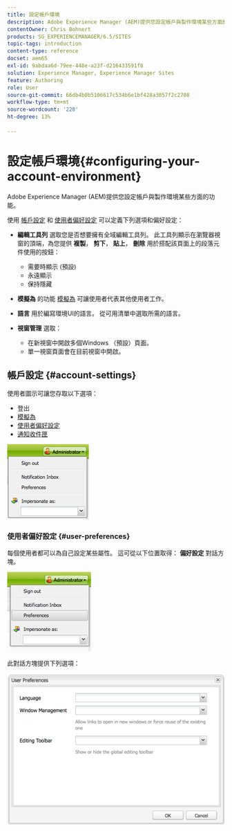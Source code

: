 ```yaml
---
title: 設定帳戶環境
description: Adobe Experience Manager (AEM)提供您設定帳戶與製作環境某些方面的功能。
contentOwner: Chris Bohnert
products: SG_EXPERIENCEMANAGER/6.5/SITES
topic-tags: introduction
content-type: reference
docset: aem65
exl-id: 9abdaa6d-79ee-448e-a23f-d216433591f8
solution: Experience Manager, Experience Manager Sites
feature: Authoring
role: User
source-git-commit: 66db4b0b5106617c534b6e1bf428a3057f2c2708
workflow-type: tm+mt
source-wordcount: '228'
ht-degree: 13%

---
```


# 設定帳戶環境{#configuring-your-account-environment}

Adobe Experience Manager (AEM)提供您設定帳戶與製作環境某些方面的功能。

使用 [帳戶設定](#account-settings) 和 [使用者偏好設定](#user-preferences) 可以定義下列選項和偏好設定：

* **編輯工具列**
選取您是否想要擁有全域編輯工具列。 此工具列顯示在瀏覽器視窗的頂端，為您提供 **複製**， **剪下**， **貼上**， **刪除** 用於搭配該頁面上的段落元件使用的按鈕：

   * 需要時顯示 (預設)
   * 永遠顯示
   * 保持隱藏

* **模擬為**
的功能 [模擬為](/help/sites-administering/security.md#impersonating-another-user) 可讓使用者代表其他使用者工作。

* **語言**
用於編寫環境UI的語言。 從可用清單中選取所需的語言。

* **視窗管理**
選取：

   * 在新視窗中開啟多個Windows （預設）頁面。
   * 單一視窗頁面會在目前視窗中開啟。

## 帳戶設定 {#account-settings}

使用者圖示可讓您存取以下選項：

* 登出
* [模擬為](/help/sites-administering/security.md#impersonating-another-user)
* [使用者偏好設定](#user-preferences)
* [通知收件匣](/help/sites-classic-ui-authoring/author-env-inbox.md)

![chlimage_1-122](assets/chlimage_1-122.png)

### 使用者偏好設定 {#user-preferences}

每個使用者都可以為自己設定某些屬性。 這可從以下位置取得： **偏好設定** 對話方塊。

![screen_shot_2012-02-08at105033am](assets/screen_shot_2012-02-08at105033am.png)

此對話方塊提供下列選項：

![chlimage_1-123](assets/chlimage_1-123.png)
